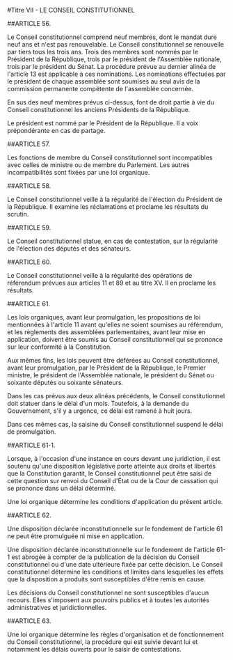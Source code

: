 #Titre VII - LE CONSEIL CONSTITUTIONNEL

##ARTICLE 56.

Le Conseil constitutionnel comprend neuf membres, dont le mandat dure neuf ans et n'est pas renouvelable. Le Conseil constitutionnel se renouvelle par tiers tous les trois ans. Trois des membres sont nommés par le Président de la République, trois par le président de l'Assemblée nationale, trois par le président du Sénat. La procédure prévue au dernier alinéa de l'article 13 est applicable à ces nominations. Les nominations effectuées par le président de chaque assemblée sont soumises
au seul avis de la commission permanente compétente de l'assemblée concernée. 

En sus des neuf membres prévus ci-dessus, font de droit partie à vie du Conseil constitutionnel les anciens Présidents de la République. 

Le président est nommé par le Président de la République. Il a voix prépondérante en cas de partage.

##ARTICLE 57.

Les fonctions de membre du Conseil constitutionnel sont incompatibles avec celles de ministre ou de membre du Parlement. Les autres incompatibilités sont fixées par une loi organique.

##ARTICLE 58.

Le Conseil constitutionnel veille à la régularité de l'élection du Président de la République. 
Il examine les réclamations et proclame les résultats du scrutin.

##ARTICLE 59.

Le Conseil constitutionnel statue, en cas de contestation, sur la régularité de l'élection des députés et des sénateurs.

##ARTICLE 60.

Le Conseil constitutionnel veille à la régularité des opérations de référendum prévues aux articles 11 et 89 et au titre XV. Il en proclame les résultats.

##ARTICLE 61.

Les lois organiques, avant leur promulgation, les propositions de loi mentionnées à l'article 11 avant qu'elles ne soient soumises au référendum, et les règlements des assemblées parlementaires, avant leur mise en application, doivent être soumis au Conseil constitutionnel qui se prononce sur leur conformité à la Constitution. 

Aux mêmes fins, les lois peuvent être déférées au Conseil constitutionnel, avant leur promulgation, par le Président de la République, le Premier ministre, le président de l'Assemblée nationale, le président du Sénat ou soixante députés ou soixante sénateurs. 

Dans les cas prévus aux deux alinéas précédents, le Conseil constitutionnel doit statuer dans le délai d'un mois. Toutefois, à la demande du Gouvernement, s'il y a urgence, ce délai est ramené à huit jours. 

Dans ces mêmes cas, la saisine du Conseil constitutionnel suspend le délai de promulgation.

##ARTICLE 61-1.

Lorsque, à l'occasion d'une instance en cours devant une juridiction, il est soutenu qu'une disposition législative porte atteinte aux droits et libertés que la Constitution garantit, le Conseil constitutionnel peut être saisi de cette question sur renvoi du Conseil d'État ou de la Cour de cassation qui se prononce dans un délai déterminé. 

Une loi organique détermine les conditions d'application du présent article.

##ARTICLE 62.

Une disposition déclarée inconstitutionnelle sur le fondement de l'article 61 ne peut être promulguée ni mise en application. 

Une disposition déclarée inconstitutionnelle sur le fondement de l'article 61-1 est abrogée à compter de la publication de la décision du Conseil constitutionnel ou d'une date ultérieure fixée par cette décision. Le Conseil constitutionnel détermine les conditions et limites dans lesquelles les effets que la disposition a produits sont susceptibles d'être remis en cause. 

Les décisions du Conseil constitutionnel ne sont susceptibles d'aucun recours. Elles s'imposent aux pouvoirs publics et à toutes les autorités administratives et juridictionnelles.

##ARTICLE 63.

Une loi organique détermine les règles d'organisation et de fonctionnement du Conseil constitutionnel, la procédure qui est suivie devant lui et notamment les délais ouverts pour le saisir de contestations.

